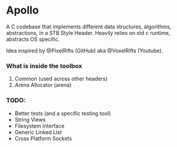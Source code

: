 # Apollo
A C codebase that implements different data structures, 
algorithms, abstractions, in a STB Style Header.
Heavily relies on std c runtime, abstracts OS specific.

Idea inspired by @PixelRifts (GitHub) aka @VoxelRifts (Youtube).

### What is inside the toolbox
1. Common (used across other headers)
2. Arena Allocator (arena)

### TODO:
* Better tests (and a specific testing tool)
* String Views
* Filesystem Interface
* Generic Linked List
* Cross Platform Sockets